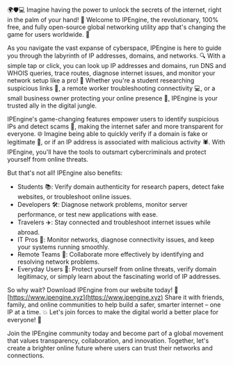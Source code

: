 🌍🛡️💻 Imagine having the power to unlock the secrets of the internet, right in the palm of your hand! 📱 Welcome to IPEngine, the revolutionary, 100% free, and fully open-source global networking utility app that's changing the game for users worldwide. 🚀

As you navigate the vast expanse of cyberspace, IPEngine is here to guide you through the labyrinth of IP addresses, domains, and networks. 🔍 With a simple tap or click, you can look up IP addresses and domains, run DNS and WHOIS queries, trace routes, diagnose internet issues, and monitor your network setup like a pro! 📡 Whether you're a student researching suspicious links 👀, a remote worker troubleshooting connectivity 💻, or a small business owner protecting your online presence 💼, IPEngine is your trusted ally in the digital jungle.

IPEngine's game-changing features empower users to identify suspicious IPs and detect scams 🚫, making the internet safer and more transparent for everyone. 🌐 Imagine being able to quickly verify if a domain is fake or legitimate 👥, or if an IP address is associated with malicious activity 🕷️. With IPEngine, you'll have the tools to outsmart cybercriminals and protect yourself from online threats.

But that's not all! IPEngine also benefits:

* Students 📚: Verify domain authenticity for research papers, detect fake websites, or troubleshoot online issues.
* Developers 🛠️: Diagnose network problems, monitor server performance, or test new applications with ease.
* Travelers ✈️: Stay connected and troubleshoot internet issues while abroad.
* IT Pros 💼: Monitor networks, diagnose connectivity issues, and keep your systems running smoothly.
* Remote Teams 👥: Collaborate more effectively by identifying and resolving network problems.
* Everyday Users 🤖: Protect yourself from online threats, verify domain legitimacy, or simply learn about the fascinating world of IP addresses.

So why wait? Download IPEngine from our website today! 📲 [https://www.ipengine.xyz](https://www.ipengine.xyz) Share it with friends, family, and online communities to help build a safer, smarter internet – one IP at a time. 💥 Let's join forces to make the digital world a better place for everyone! 🌈

Join the IPEngine community today and become part of a global movement that values transparency, collaboration, and innovation. Together, let's create a brighter online future where users can trust their networks and connections.